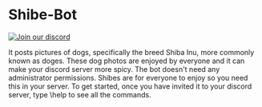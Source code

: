 # Shibe-Bot

[![Join our discord](https://discordapp.com/api/guilds/485841182841110528/embed.png?style=banner2)](https://discord.gg/aSkxj6t)

It posts pictures of dogs, specifically the breed Shiba Inu, more commonly known as doges. These dog photos are enjoyed by everyone and it can make your discord server more spicy. The bot doesn't need any administrator permissions. Shibes are for everyone to enjoy so you need this in your server. To get started, once you have invited it to your discord server, type \help to see all the commands.
